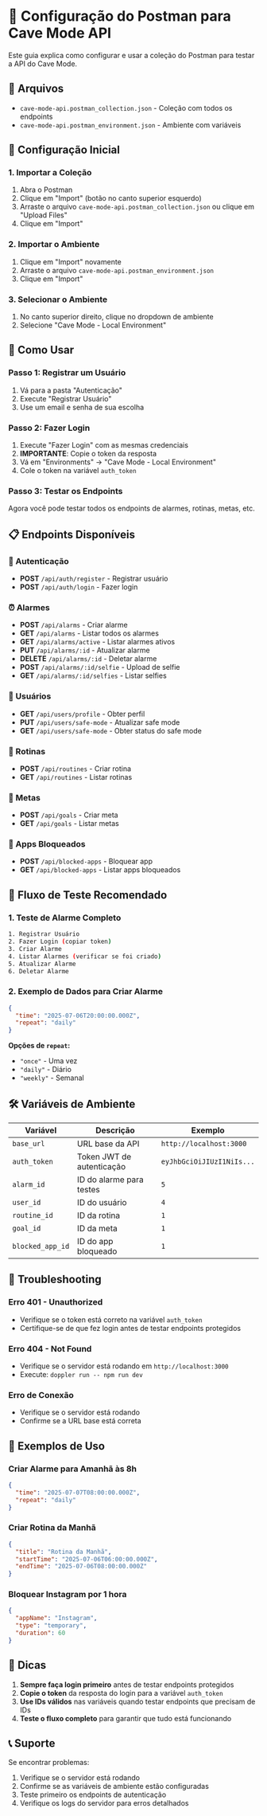 # 🚀 Configuração do Postman para Cave Mode API

Este guia explica como configurar e usar a coleção do Postman para testar a API do Cave Mode.

## 📁 Arquivos

- `cave-mode-api.postman_collection.json` - Coleção com todos os endpoints
- `cave-mode-api.postman_environment.json` - Ambiente com variáveis

## 🔧 Configuração Inicial

### 1. Importar a Coleção
1. Abra o Postman
2. Clique em "Import" (botão no canto superior esquerdo)
3. Arraste o arquivo `cave-mode-api.postman_collection.json` ou clique em "Upload Files"
4. Clique em "Import"

### 2. Importar o Ambiente
1. Clique em "Import" novamente
2. Arraste o arquivo `cave-mode-api.postman_environment.json`
3. Clique em "Import"

### 3. Selecionar o Ambiente
1. No canto superior direito, clique no dropdown de ambiente
2. Selecione "Cave Mode - Local Environment"

## 🔑 Como Usar

### Passo 1: Registrar um Usuário
1. Vá para a pasta "Autenticação"
2. Execute "Registrar Usuário"
3. Use um email e senha de sua escolha

### Passo 2: Fazer Login
1. Execute "Fazer Login" com as mesmas credenciais
2. **IMPORTANTE**: Copie o token da resposta
3. Vá em "Environments" → "Cave Mode - Local Environment"
4. Cole o token na variável `auth_token`

### Passo 3: Testar os Endpoints
Agora você pode testar todos os endpoints de alarmes, rotinas, metas, etc.

## 📋 Endpoints Disponíveis

### 🔐 Autenticação
- **POST** `/api/auth/register` - Registrar usuário
- **POST** `/api/auth/login` - Fazer login

### ⏰ Alarmes
- **POST** `/api/alarms` - Criar alarme
- **GET** `/api/alarms` - Listar todos os alarmes
- **GET** `/api/alarms/active` - Listar alarmes ativos
- **PUT** `/api/alarms/:id` - Atualizar alarme
- **DELETE** `/api/alarms/:id` - Deletar alarme
- **POST** `/api/alarms/:id/selfie` - Upload de selfie
- **GET** `/api/alarms/:id/selfies` - Listar selfies

### 👤 Usuários
- **GET** `/api/users/profile` - Obter perfil
- **PUT** `/api/users/safe-mode` - Atualizar safe mode
- **GET** `/api/users/safe-mode` - Obter status do safe mode

### 📅 Rotinas
- **POST** `/api/routines` - Criar rotina
- **GET** `/api/routines` - Listar rotinas

### 🎯 Metas
- **POST** `/api/goals` - Criar meta
- **GET** `/api/goals` - Listar metas

### 📱 Apps Bloqueados
- **POST** `/api/blocked-apps` - Bloquear app
- **GET** `/api/blocked-apps` - Listar apps bloqueados

## 🔄 Fluxo de Teste Recomendado

### 1. Teste de Alarme Completo
```bash
1. Registrar Usuário
2. Fazer Login (copiar token)
3. Criar Alarme
4. Listar Alarmes (verificar se foi criado)
5. Atualizar Alarme
6. Deletar Alarme
```

### 2. Exemplo de Dados para Criar Alarme
```json
{
  "time": "2025-07-06T20:00:00.000Z",
  "repeat": "daily"
}
```

**Opções de `repeat`:**
- `"once"` - Uma vez
- `"daily"` - Diário
- `"weekly"` - Semanal

## 🛠️ Variáveis de Ambiente

| Variável | Descrição | Exemplo |
|----------|-----------|---------|
| `base_url` | URL base da API | `http://localhost:3000` |
| `auth_token` | Token JWT de autenticação | `eyJhbGciOiJIUzI1NiIs...` |
| `alarm_id` | ID do alarme para testes | `5` |
| `user_id` | ID do usuário | `4` |
| `routine_id` | ID da rotina | `1` |
| `goal_id` | ID da meta | `1` |
| `blocked_app_id` | ID do app bloqueado | `1` |

## 🚨 Troubleshooting

### Erro 401 - Unauthorized
- Verifique se o token está correto na variável `auth_token`
- Certifique-se de que fez login antes de testar endpoints protegidos

### Erro 404 - Not Found
- Verifique se o servidor está rodando em `http://localhost:3000`
- Execute: `doppler run -- npm run dev`

### Erro de Conexão
- Verifique se o servidor está rodando
- Confirme se a URL base está correta

## 📝 Exemplos de Uso

### Criar Alarme para Amanhã às 8h
```json
{
  "time": "2025-07-07T08:00:00.000Z",
  "repeat": "daily"
}
```

### Criar Rotina da Manhã
```json
{
  "title": "Rotina da Manhã",
  "startTime": "2025-07-06T06:00:00.000Z",
  "endTime": "2025-07-06T08:00:00.000Z"
}
```

### Bloquear Instagram por 1 hora
```json
{
  "appName": "Instagram",
  "type": "temporary",
  "duration": 60
}
```

## 🎯 Dicas

1. **Sempre faça login primeiro** antes de testar endpoints protegidos
2. **Copie o token** da resposta do login para a variável `auth_token`
3. **Use IDs válidos** nas variáveis quando testar endpoints que precisam de IDs
4. **Teste o fluxo completo** para garantir que tudo está funcionando

## 📞 Suporte

Se encontrar problemas:
1. Verifique se o servidor está rodando
2. Confirme se as variáveis de ambiente estão configuradas
3. Teste primeiro os endpoints de autenticação
4. Verifique os logs do servidor para erros detalhados 
